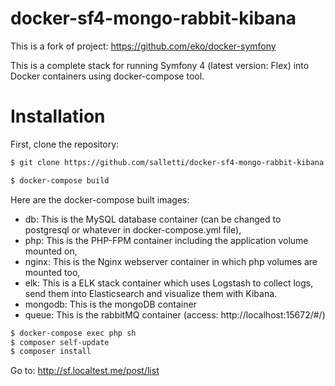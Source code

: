 docker-sf4-mongo-rabbit-kibana
==============

This is a fork of project: https://github.com/eko/docker-symfony

This is a complete stack for running Symfony 4 (latest version: Flex) into Docker containers using docker-compose tool.

# Installation

First, clone the repository: 

```bash
$ git clone https://github.com/salletti/docker-sf4-mongo-rabbit-kibana.git
```

```bash
$ docker-compose build
```
Here are the docker-compose built images:

* db: This is the MySQL database container (can be changed to postgresql or whatever in docker-compose.yml file),
* php: This is the PHP-FPM container including the application volume mounted on,
* nginx: This is the Nginx webserver container in which php volumes are mounted too,
* elk: This is a ELK stack container which uses Logstash to collect logs, send them into Elasticsearch and visualize them with Kibana.
* mongodb: This is the mongoDB container 
* queue: This is the rabbitMQ container (access: http://localhost:15672/#/)


```bash
$ docker-compose exec php sh
$ composer self-update
$ composer install
```
Go to: http://sf.localtest.me/post/list


